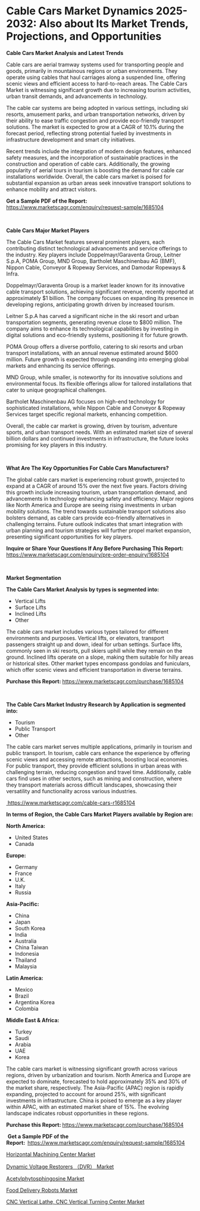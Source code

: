 <p><h1>Cable Cars Market Dynamics 2025-2032: Also about Its Market Trends, Projections, and Opportunities</h1></p><p><strong>Cable Cars Market Analysis and Latest Trends</strong></p>
<p><p>Cable cars are aerial tramway systems used for transporting people and goods, primarily in mountainous regions or urban environments. They operate using cables that haul carriages along a suspended line, offering scenic views and efficient access to hard-to-reach areas. The Cable Cars Market is witnessing significant growth due to increasing tourism activities, urban transit demands, and advancements in technology. </p><p>The cable car systems are being adopted in various settings, including ski resorts, amusement parks, and urban transportation networks, driven by their ability to ease traffic congestion and provide eco-friendly transport solutions. The market is expected to grow at a CAGR of 10.1% during the forecast period, reflecting strong potential fueled by investments in infrastructure development and smart city initiatives. </p><p>Recent trends include the integration of modern design features, enhanced safety measures, and the incorporation of sustainable practices in the construction and operation of cable cars. Additionally, the growing popularity of aerial tours in tourism is boosting the demand for cable car installations worldwide. Overall, the cable cars market is poised for substantial expansion as urban areas seek innovative transport solutions to enhance mobility and attract visitors.</p></p>
<p><strong>Get a Sample PDF of the Report:&nbsp;</strong> <a href="https://www.marketscagr.com/enquiry/request-sample/1685104?utm_campaign=2031&utm_medium=2&utm_source=Github&utm_content=ia&utm_term=26032025&utm_id=cable-cars">https://www.marketscagr.com/enquiry/request-sample/1685104</a></p>
<p>&nbsp;</p>
<p><strong>Cable Cars Major Market Players</strong></p>
<p><p>The Cable Cars Market features several prominent players, each contributing distinct technological advancements and service offerings to the industry. Key players include Doppelmayr/Garaventa Group, Leitner S.p.A, POMA Group, MND Group, Bartholet Maschinenbau AG (BMF), Nippon Cable, Conveyor & Ropeway Services, and Damodar Ropeways & Infra.</p><p>Doppelmayr/Garaventa Group is a market leader known for its innovative cable transport solutions, achieving significant revenue, recently reported at approximately $1 billion. The company focuses on expanding its presence in developing regions, anticipating growth driven by increased tourism.</p><p>Leitner S.p.A has carved a significant niche in the ski resort and urban transportation segments, generating revenue close to $800 million. The company aims to enhance its technological capabilities by investing in digital solutions and eco-friendly systems, positioning it for future growth.</p><p>POMA Group offers a diverse portfolio, catering to ski resorts and urban transport installations, with an annual revenue estimated around $600 million. Future growth is expected through expanding into emerging global markets and enhancing its service offerings.</p><p>MND Group, while smaller, is noteworthy for its innovative solutions and environmental focus. Its flexible offerings allow for tailored installations that cater to unique geographical challenges.</p><p>Bartholet Maschinenbau AG focuses on high-end technology for sophisticated installations, while Nippon Cable and Conveyor & Ropeway Services target specific regional markets, enhancing competition. </p><p>Overall, the cable car market is growing, driven by tourism, adventure sports, and urban transport needs. With an estimated market size of several billion dollars and continued investments in infrastructure, the future looks promising for key players in this industry.</p></p>
<p>&nbsp;</p>
<p><strong>What Are The Key Opportunities For Cable Cars Manufacturers?</strong></p>
<p><p>The global cable cars market is experiencing robust growth, projected to expand at a CAGR of around 15% over the next five years. Factors driving this growth include increasing tourism, urban transportation demand, and advancements in technology enhancing safety and efficiency. Major regions like North America and Europe are seeing rising investments in urban mobility solutions. The trend towards sustainable transport solutions also bolsters demand, as cable cars provide eco-friendly alternatives in challenging terrains. Future outlook indicates that smart integration with urban planning and tourism strategies will further propel market expansion, presenting significant opportunities for key players.</p></p>
<p><strong>Inquire or Share Your Questions If Any Before Purchasing This Report:</strong> <a href="https://www.marketscagr.com/enquiry/pre-order-enquiry/1685104?utm_campaign=2031&utm_medium=2&utm_source=Github&utm_content=ia&utm_term=26032025&utm_id=cable-cars">https://www.marketscagr.com/enquiry/pre-order-enquiry/1685104</a></p>
<p>&nbsp;</p>
<p><strong>Market Segmentation</strong></p>
<p><strong>The Cable Cars Market Analysis by types is segmented into:</strong></p>
<p><ul><li>Vertical Lifts</li><li>Surface Lifts</li><li>Inclined Lifts</li><li>Other</li></ul></p>
<p><p>The cable cars market includes various types tailored for different environments and purposes. Vertical lifts, or elevators, transport passengers straight up and down, ideal for urban settings. Surface lifts, commonly seen in ski resorts, pull skiers uphill while they remain on the ground. Inclined lifts operate on a slope, making them suitable for hilly areas or historical sites. Other market types encompass gondolas and funiculars, which offer scenic views and efficient transportation in diverse terrains.</p></p>
<p><strong>Purchase this Report:&nbsp;</strong><a href="https://www.marketscagr.com/purchase/1685104?utm_campaign=2031&utm_medium=2&utm_source=Github&utm_content=ia&utm_term=26032025&utm_id=cable-cars">https://www.marketscagr.com/purchase/1685104</a></p>
<p>&nbsp;</p>
<p><strong>The Cable Cars Market Industry Research by Application is segmented into:</strong></p>
<p><ul><li>Tourism</li><li>Public Transport</li><li>Other</li></ul></p>
<p><p>The cable cars market serves multiple applications, primarily in tourism and public transport. In tourism, cable cars enhance the experience by offering scenic views and accessing remote attractions, boosting local economies. For public transport, they provide efficient solutions in urban areas with challenging terrain, reducing congestion and travel time. Additionally, cable cars find uses in other sectors, such as mining and construction, where they transport materials across difficult landscapes, showcasing their versatility and functionality across various industries.</p></p>
<p><a href="https://www.marketscagr.com/cable-cars-r1685104?utm_campaign=2031&utm_medium=2&utm_source=Github&utm_content=ia&utm_term=26032025&utm_id=cable-cars">&nbsp;https://www.marketscagr.com/cable-cars-r1685104</a></p>
<p><strong>In terms of Region, the Cable Cars Market Players available by Region are:</strong></p>
<p>
    <p> <strong> North America: </strong>
        <ul>
            <li>United States</li>
            <li>Canada</li>
        </ul>
        </p> 
    <p> <strong> Europe: </strong>
        <ul>
            <li>Germany</li>
            <li>France</li>
            <li>U.K.</li>
            <li>Italy</li>
            <li>Russia</li>
        </ul>
        </p> 
    <p> <strong> Asia-Pacific: </strong>
        <ul>
            <li>China</li>
            <li>Japan</li>
            <li>South Korea</li>
            <li>India</li>
            <li>Australia</li>
            <li>China Taiwan</li>
            <li>Indonesia</li>
            <li>Thailand</li>
            <li>Malaysia</li>
        </ul>
        </p> 
    <p> <strong> Latin America: </strong>
        <ul>
            <li>Mexico</li>
            <li>Brazil</li>
            <li>Argentina Korea</li>
            <li>Colombia</li>
        </ul>
        </p> 
    <p> <strong> Middle East & Africa: </strong>
        <ul>
            <li>Turkey</li>
            <li>Saudi</li>
            <li>Arabia</li>
            <li>UAE</li>
            <li>Korea</li>
        </ul>
    </p>
    </p>
<p><p>The cable cars market is witnessing significant growth across various regions, driven by urbanization and tourism. North America and Europe are expected to dominate, forecasted to hold approximately 35% and 30% of the market share, respectively. The Asia-Pacific (APAC) region is rapidly expanding, projected to account for around 25%, with significant investments in infrastructure. China is poised to emerge as a key player within APAC, with an estimated market share of 15%. The evolving landscape indicates robust opportunities in these regions.</p></p>
<p><strong>Purchase this Report: </strong><a href="https://www.marketscagr.com/purchase/1685104?utm_campaign=2031&utm_medium=2&utm_source=Github&utm_content=ia&utm_term=26032025&utm_id=cable-cars">https://www.marketscagr.com/purchase/1685104</a></p>
<p>&nbsp;<strong>Get a Sample PDF of the Report:&nbsp;&nbsp;</strong><a href="https://www.marketscagr.com/enquiry/request-sample/1685104?utm_campaign=2031&utm_medium=2&utm_source=Github&utm_content=ia&utm_term=26032025&utm_id=cable-cars">https://www.marketscagr.com/enquiry/request-sample/1685104</a></p>
<p><strong></strong></p>
<p><p><a href="https://github.com/balbajagatr1/Market-Research-Report-List-1/blob/main/horizontal-machining-center-market.md?utm_campaign=2031&utm_medium=2&utm_source=Github&utm_content=ia&utm_term=26032025&utm_id=cable-cars">Horizontal Machining Center Market</a></p><p><a href="https://github.com/PeterParrish5/Market-Research-Report-List-7/blob/main/dynamic-voltage-restorers-dvr-market.md?utm_campaign=2031&utm_medium=2&utm_source=Github&utm_content=ia&utm_term=26032025&utm_id=cable-cars">Dynamic Voltage Restorers （DVR） Market</a></p><p><a href="https://github.com/yardemuongz5/Market-Research-Report-List-1/blob/main/acetylphytosphingosine-market.md?utm_campaign=2031&utm_medium=2&utm_source=Github&utm_content=ia&utm_term=26032025&utm_id=cable-cars">Acetylphytosphingosine Market</a></p><p><a href="https://github.com/rempemelon5k/Market-Research-Report-List-1/blob/main/food-delivery-robots-market.md?utm_campaign=2031&utm_medium=2&utm_source=Github&utm_content=ia&utm_term=26032025&utm_id=cable-cars">Food Delivery Robots Market</a></p><p><a href="https://github.com/aloyoarmahvr/Market-Research-Report-List-1/blob/main/cnc-vertical-lathe-cnc-vertical-turning-center-market.md?utm_campaign=2031&utm_medium=2&utm_source=Github&utm_content=ia&utm_term=26032025&utm_id=cable-cars">CNC Vertical Lathe, CNC Vertical Turning Center Market</a></p></p>